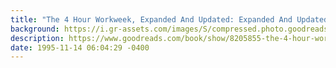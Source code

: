 ```yaml
---
title: "The 4 Hour Workweek, Expanded And Updated: Expanded And Updated, With Over 100 New Pages Of Cutting Edge Content"
background: https://i.gr-assets.com/images/S/compressed.photo.goodreads.com/books/1503703565l/8205855._SY75_.jpg
description: https://www.goodreads.com/book/show/8205855-the-4-hour-workweek-expanded-and-updated
date: 1995-11-14 06:04:29 -0400
---
```

